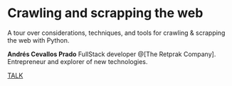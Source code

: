 # Crawling and scrapping the web
A tour over considerations, techniques, and tools for crawling & scrapping the web with Python.

**Andrés Cevallos Prado**
FullStack developer @[The Retprak Company].
Entrepreneur and explorer of new technologies.

[TALK](https://www.youtube.com/watch?v=6p7uOCCyCpw)
